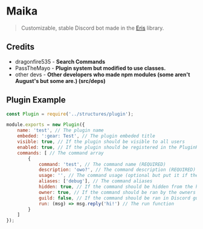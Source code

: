 # Maika
> Customizable, stable Discord bot made in the [Eris](https://abal.moe/Eris) library.

## Credits
* dragonfire535 - **Search Commands**
* PassTheMayo   - **Plugin system but modified to use classes.**
* other devs    - **Other developers who made npm modules (some aren't August's but some are.) (src/deps)**

## Plugin Example
```js
const Plugin = require('../structures/plugin');

module.exports = new Plugin({
    name: 'test', // The plugin name
    embeded: ':gear: Test', // The plugin embeded title
    visible: true, // If the plugin should be visible to all users
    enabled: true, // If the plugin should be registered in the PluginRegistry
    commands: [ // The command array
        {
            command: 'test', // The command name (REQUIRED)
            description: 'owo?', // The command description (REQUIRED)
            usage: '', // The command usage (optional but put it if there is any arguments)
            aliases: ['debug'], // The command aliases
            hidden: true, // If the command should be hidden from the help command
            owner: true, // If the command should be ran by the owners
            guild: false, // If the command should be ran in Discord guilds
            run: (msg) => msg.reply('hi!') // The run function
        }
    ]
});
```
